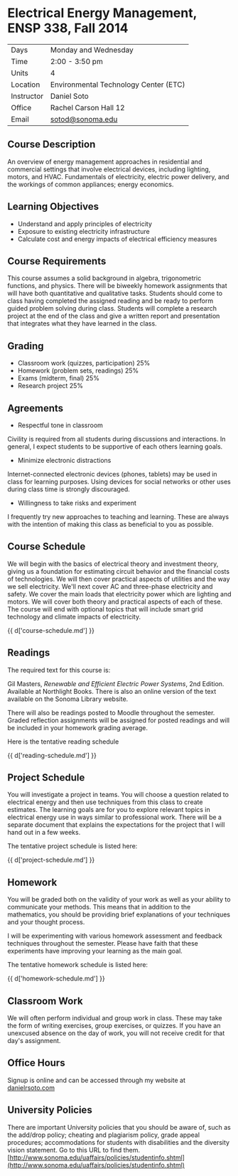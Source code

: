 # Electrical Energy Management, ENSP 338, Fall 2014


|           |                                       |
|-----------|---------------------------------------|
|Days       | Monday and Wednesday                  |
|Time       | 2:00 - 3:50 pm                        |
|Units      | 4                                     |
|Location   | Environmental Technology Center (ETC) |
|Instructor | Daniel Soto                           |
|Office     | Rachel Carson Hall 12                 |
|Email      | sotod@sonoma.edu                      |

## Course Description
An overview of energy management approaches in residential and
commercial settings that involve electrical devices, including lighting,
motors, and HVAC. Fundamentals of electricity, electric power delivery,
and the workings of common appliances; energy economics.

<!-- 2014: revise learning objectives -->

## Learning Objectives
- Understand and apply principles of electricity
- Exposure to existing electricity infrastructure
- Calculate cost and energy impacts of electrical efficiency measures


## Course Requirements
This course assumes a solid background in algebra, trigonometric
functions, and physics.  There will be biweekly homework assignments
that will have both quantitative and qualitative tasks.  Students should
come to class having completed the assigned reading and be ready to perform
guided problem solving during class.  Students will complete a research
project at the end of the class and give a written report and
presentation that integrates what they have learned in the class.


## Grading
- Classroom work (quizzes, participation) 25%
- Homework (problem sets, readings) 25%
- Exams (midterm, final) 25%
- Research project 25%

## Agreements

- Respectful tone in classroom

Civility is required from all students during discussions and
interactions.  In general, I expect students to be supportive of each
others learning goals.

- Minimize electronic distractions

Internet-connected electronic devices (phones, tablets) may be used in
class for learning purposes.  Using devices for social networks or other
uses during class time is strongly discouraged.

- Willingness to take risks and experiment

I frequently try new approaches to teaching and learning.  These are
always with the intention of making this class as beneficial to you as
possible.


## Course Schedule

We will begin with the basics of electrical theory and investment
theory, giving us a foundation for estimating circuit behavior and the
financial costs of technologies.  We will then cover practical aspects
of utilities and the way we sell electricity.  We'll next cover AC
and three-phase electricity and safety.  We cover the main loads that
electricity power which are lighting and motors.  We will cover both
theory and practical aspects of each of these.  The course will end with
optional topics that will include smart grid technology and climate
impacts of electricity.

{{ d['course-schedule.md'] }}

## Readings

The required text for this course is:

Gil Masters, *Renewable and Efficient Electric Power Systems*, 2nd
Edition.  Available at Northlight Books.
There is also an online version of the text available on the Sonoma
Library website.

There will also be readings posted to Moodle throughout the
semester.  Graded reflection assignments will be assigned for posted
readings and will be included in your homework grading average.

Here is the tentative reading schedule

{{ d['reading-schedule.md'] }}

## Project Schedule

You will investigate a project in teams.
You will choose a question related to electrical energy
and then use techniques from this class to create estimates.
The learning goals are for you to explore relevant topics in electrical
energy use in ways similar to professional work.
There will be a separate document that explains the expectations for the
project that I will hand out in a few weeks.

The tentative project schedule is listed here:

{{ d['project-schedule.md'] }}

## Homework

You will be graded both on the
validity of your work as well as your ability to communicate your
methods.  This means that in addition to the mathematics, you should be
providing brief explanations of your techniques and your thought
process.

I will be experimenting with various homework assessment
and feedback techniques throughout the semester.  Please have faith that
these experiments have improving your learning as the main goal.

The tentative homework schedule is listed here:

{{ d['homework-schedule.md'] }}

## Classroom Work

We will often perform individual and group work in class.  These may
take the form of writing exercises, group exercises, or quizzes.
If you have
an unexcused absence on the day of work, you will not receive credit for
that day's assignment.

## Office Hours
Signup is online and can be accessed
through my website at [danielrsoto.com](http://danielrsoto.com)


## University Policies

There are important University policies that you should be aware of,
such as the add/drop policy; cheating and plagiarism policy, grade
appeal procedures; accommodations for students with disabilities and the
diversity vision statement.  Go to this URL to find them.
[http://www.sonoma.edu/uaffairs/policies/studentinfo.shtml](http://www.sonoma.edu/uaffairs/policies/studentinfo.shtml)
